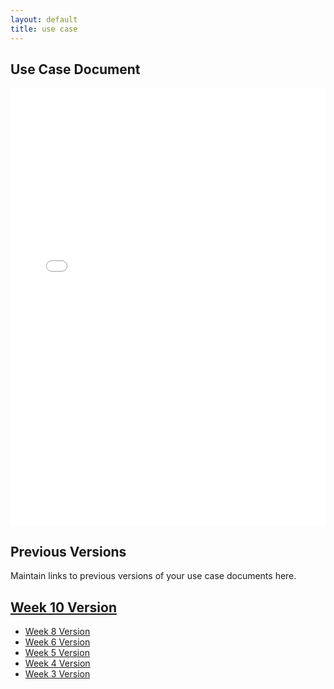 ```yaml
---
layout: default
title: use case
---
```


## Use Case Document

<iframe src="files/UseCases/OE_10_PDTO_UseCase.docx.pdf" style="width: 100%;height: 700px;border: none;"></iframe>

## Previous Versions

<p class="message-highlight">Maintain links to previous versions of your use case documents here.</p>

## [Week 10 Version](files/UseCases/OE_10_UseCase.pdf)
- [Week 8 Version](files/UseCases/OE_8_UseCase.docx)
- [Week 6 Version](files/UseCases/OE_6_PDTO_UseCase.docx.pdf)
- [Week 5 Version](files/UseCases/OE_5_PDTO_UseCase.pdf)
- [Week 4 Version](files/UseCases/OE_4_PDTO_UseCase.pdf)
- [Week 3 Version](files/UseCases/OE_3_PDTO_UseCase.pdf)